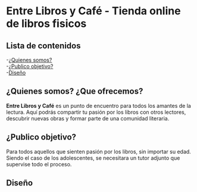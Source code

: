 # Entre Libros y Café - Tienda online de libros fisicos

## Lista de contenidos
-[¿Quienes somos?](#quienes-somos)<br>
-[¿Publico objetivo?](#publico-objetivo)<br>
-[Diseño](#diseño)

## ¿Quienes somos? ¿Que ofrecemos?
<b>Entre Libros y Café</b> es un punto de encuentro para todos los amantes de la lectura. Aquí podrás compartir tu pasión por los libros con otros lectores, descubrir nuevas obras y formar parte de una comunidad literaria.<br>

## ¿Publico objetivo?
Para todos aquellos que sienten pasión por los libros, sin importar su edad. Siendo el caso de los adolescentes, se necesitara un tutor adjunto que supervise todo el proceso.

## Diseño